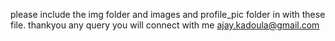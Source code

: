 

please include the img folder and images and profile_pic folder in with these file.
thankyou any query you will connect with me ajay.kadoula@gmail.com

